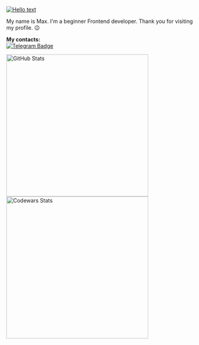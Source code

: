 <a href="#">
  <img src="https://readme-typing-svg.demolab.com?font=Fira+Code&size=16&duration=10000&color=ED4245D7&vCenter=true&repeat=false&width=375&height=21&lines=Hello!+%F0%9F%98%8B" alt="Hello text"/>
</a>

<p>My name is Max. I'm a beginner Frontend developer. Thank you for visiting my profile. 😉</p>

<p>
  <b>My contacts:</b>
  <br/>
  <a href="https://t.me/max_48653">
    <img src="https://img.shields.io/badge/Telegram-2CA5E0?style=for-the-badge&logo=telegram&logoColor=white" alt="Telegram Badge">
  </a>
</p>

<p>
  <a href="#">
    <img src="https://github-readme-stats.vercel.app/api/top-langs/?username=Max-ghub&layout=compact&bg_color=303133&text_color=E8E8DC&title_color=E8E8DC&hide_border=true" width="375px" alt="GitHub Stats"/>
  </a>
  <br/>
  <a href="https://www.codewars.com/users/M%D0%B0x">
    <img src="https://www.codewars.com/users/M%D0%B0x/badges/large" width="375px" alt="Codewars Stats"/>
  </a>
</p>

